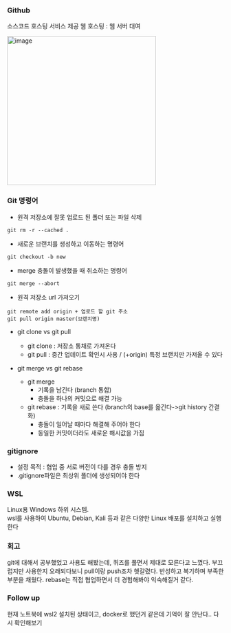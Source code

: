 ### Github
소스코드 호스팅 서비스 제공
웹 호스팅 : 웹 서버 대여

<img width="346" alt="image" src="https://github.com/user-attachments/assets/85625c88-e1f9-43d9-ac5e-2d7f84014985" />


### Git 명령어
- 원격 저장소에 잘못 업로드 된 폴더 또는 파일 삭제
```text
git rm -r --cached .
```

- 새로운 브랜치를 생성하고 이동하는 명령어
```text
git checkout -b new
```

- merge 충돌이 발생했을 때 취소하는 명령어
```text
git merge --abort
```

- 원격 저장소 url 가져오기
```text
git remote add origin + 업로드 할 git 주소
git pull origin master(브랜치명)
```

- git clone vs git pull
    - git clone : 저장소 통채로 가져온다
    - git pull : 중간 업데이트 확인시 사용 / (+origin) 특정 브랜치만 가져올 수 있다

- git merge vs git rebase
  - git merge
    - 기록을 남긴다 (branch 통합)
    - 충돌을 하나의 커밋으로 해결 가능
  - git rebase : 기록을 새로 쓴다 (branch의 base를 옮긴다->git history 간결화)
    - 충돌이 일어날 때마다 해결해 주어야 한다
    - 동일한 커밋이더라도 새로운 해시값을 가짐

### gitignore
- 설정 목적 : 협업 중 서로 버전이 다를 경우 충돌 방지
- .gitignore파일은 최상위 폴더에 생성되어야 한다

### WSL
Linux용 Windows 하위 시스템.   
wsl를 사용하여 Ubuntu, Debian, Kali 등과 같은 다양한 Linux 배포를 설치하고 실행한다


### 회고
git에 대해서 공부했었고 사용도 해봤는데, 퀴즈를 풀면서 제대로 모른다고 느꼈다.
부끄럽지만 사용한지 오래되다보니 pull이랑 push조차 헷갈렸다. 반성하고 복기하며 부족한 부분을 채웠다.
rebase는 직접 협업하면서 더 경험해봐야 익숙해질거 같다.

### Follow up
현재 노트북에 wsl2 설치된 상태이고, docker로 했던거 같은데 기억이 잘 안난다.. 다시 확인해보기
